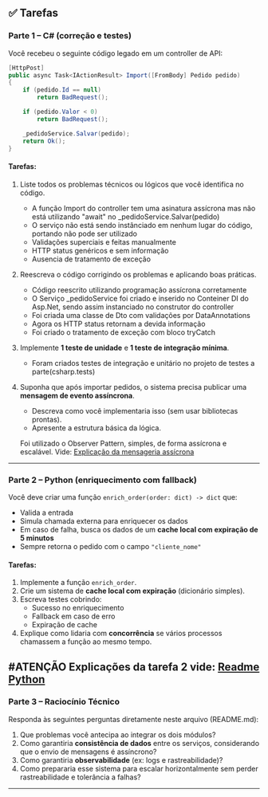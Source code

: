 ## ✅ Tarefas

### Parte 1 – C# (correção e testes)

Você recebeu o seguinte código legado em um controller de API:

```csharp
[HttpPost]
public async Task<IActionResult> Import([FromBody] Pedido pedido)
{
    if (pedido.Id == null)
        return BadRequest();

    if (pedido.Valor < 0)
        return BadRequest();

    _pedidoService.Salvar(pedido);
    return Ok();
}
```

#### Tarefas:

1. Liste todos os problemas técnicos ou lógicos que você identifica no código.
    * A função Import do controller tem uma asinatura assícrona mas não está utilizando "await" no _pedidoService.Salvar(pedido)
    * O serviço não está sendo instânciado em nenhum lugar do código, portando não pode ser utilizado
    * Validações superciais e feitas manualmente
    * HTTP status genéricos e sem informação
    * Ausencia de tratamento de exceção

2. Reescreva o código corrigindo os problemas e aplicando boas práticas.
    * Código reescrito utilizando programação assícrona corretamente
    * O Serviço _pedidoService foi criado e inserido no Conteiner DI do Asp.Net, sendo assim instanciado no construtor do controller
    * Foi criada uma classe de Dto com validações por DataAnnotations
    * Agora os HTTP status retornam a devida informação
    * Foi criado o tratamento de exceção com bloco tryCatch

3. Implemente **1 teste de unidade** e **1 teste de integração mínima**.
    * Foram criados testes de integração e unitário no projeto de testes a parte(csharp.tests)

4. Suponha que após importar pedidos, o sistema precisa publicar uma **mensagem de evento assíncrona**.
   - Descreva como você implementaria isso (sem usar bibliotecas prontas).
   - Apresente a estrutura básica da lógica.

   Foi utilizado o Observer Pattern, simples, de forma assícrona e escalável. Vide: [Explicação da mensageria assícrona](csharp/Estrutura-mensagem-evento-assincrona.md)

---

### Parte 2 – Python (enriquecimento com fallback)

Você deve criar uma função `enrich_order(order: dict) -> dict` que:

- Valida a entrada
- Simula chamada externa para enriquecer os dados
- Em caso de falha, busca os dados de um **cache local com expiração de 5 minutos**
- Sempre retorna o pedido com o campo `"cliente_nome"`

#### Tarefas:

1. Implemente a função `enrich_order`.
2. Crie um sistema de **cache local com expiração** (dicionário simples).
3. Escreva testes cobrindo:
   - Sucesso no enriquecimento
   - Fallback em caso de erro
   - Expiração de cache
4. Explique como lidaria com **concorrência** se vários processos chamassem a função ao mesmo tempo.

#ATENÇÃO Explicações da tarefa 2 vide: [Readme Python](python/readme.md)
---

### Parte 3 – Raciocínio Técnico

Responda às seguintes perguntas diretamente neste arquivo (README.md):

1. Que problemas você antecipa ao integrar os dois módulos?
2. Como garantiria **consistência de dados** entre os serviços, considerando que o envio de mensagens é assíncrono?
3. Como garantiria **observabilidade** (ex: logs e rastreabilidade)?
4. Como prepararia esse sistema para escalar horizontalmente sem perder rastreabilidade e tolerância a falhas?

---